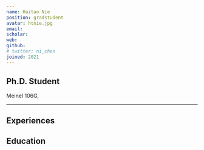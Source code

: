 ```yaml
---
name: Haitao Nie
position: gradstudent
avatar: htnie.jpg
email: 
scholar: 
web: 
github: 
# twitter: ni_chen
joined: 2021
---
```






## Ph.D. Student


<i class="fa fa-building"></i> Meinel 106G, 

<hr>

## Experiences


## Education


